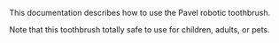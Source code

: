 This documentation describes how to use the Pavel robotic toothbrush. 

Note that this toothbrush totally safe to use for children, adults, or pets. 



